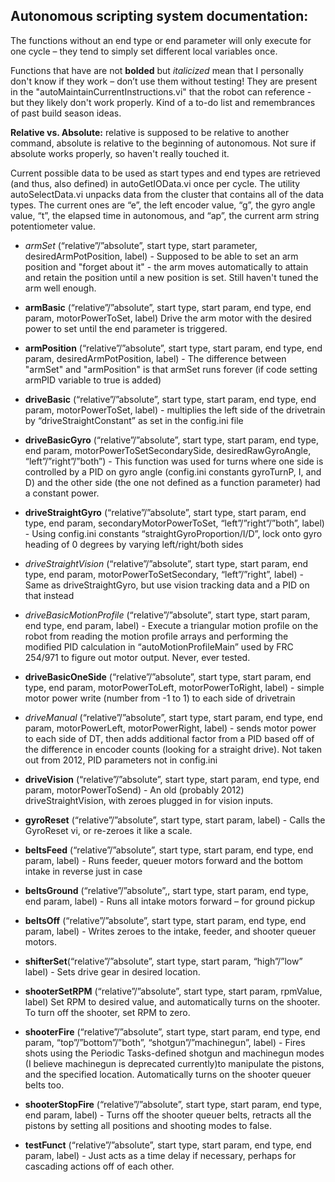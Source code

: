 Autonomous scripting system documentation:
---

The functions without an end type or end parameter will only execute for one cycle – they tend to simply set different local variables once.  

Functions that have are not **bolded** but *italicized* mean that I personally don't know if they work – don’t use them without testing! They are present in the "autoMaintainCurrentInstructions.vi" that the robot can reference - but they likely don't work properly. Kind of a to-do list and remembrances of past build season ideas.

**Relative vs. Absolute:** relative is supposed to be relative to another command, absolute is relative to the beginning of autonomous. Not sure if absolute works properly, so haven't really touched it.

Current possible data to be used as start types and end types are retrieved (and thus, also defined) in autoGetIOData.vi once per cycle. The utility autoSelectData.vi unpacks data from the cluster that contains all of the data types. The current ones are “e”, the left encoder value, “g”, the gyro angle value, “t”, the elapsed time in autonomous, and “ap”, the current arm string potentiometer value.

* *armSet* (“relative”/”absolute”, start type, start parameter, desiredArmPotPosition, label) - Supposed to be able to set an arm position and "forget about it" - the arm moves automatically to attain and retain the position until a new position is set. Still haven't tuned the arm well enough.

* **armBasic** (“relative”/”absolute”, start type, start param, end type, end param, motorPowerToSet, label) Drive the arm motor with the desired power to set until the end parameter is triggered.

* **armPosition** (“relative”/”absolute”, start type, start param, end type, end param, desiredArmPotPosition, label) - The difference between "armSet" and "armPosition" is that armSet runs forever (if code setting armPID variable to true is added)

* **driveBasic** (“relative”/”absolute”,  start type, start param, end type, end param, motorPowerToSet, label) - multiplies the left side of the drivetrain by “driveStraightConstant” as set in the config.ini file

* **driveBasicGyro** (“relative”/”absolute”, start type, start param, end type, end param, motorPowerToSetSecondarySide, desiredRawGyroAngle, “left”/”right”/”both”) - This function was used for turns where one side is controlled by a PID on gyro angle (config.ini constants gyroTurnP, I, and D) and the other side (the one not defined as a function parameter) had a constant power.

* **driveStraightGyro** (“relative”/”absolute”, start type, start param, end type, end param, secondaryMotorPowerToSet, “left”/”right”/”both”, label) - Using config.ini constants “straightGyroProportion/I/D”, lock onto gyro heading of 0 degrees by varying left/right/both sides

* *driveStraightVision* (“relative”/”absolute”, start type, start param, end type, end param, motorPowerToSetSecondary, “left”/”right”, label) - Same as driveStraightGyro, but use vision tracking data and a PID on that instead

* *driveBasicMotionProfile* (“relative”/”absolute”, start type, start param, end type, end param, label) - Execute a triangular motion profile on the robot from reading the motion profile arrays and performing the modified PID calculation in “autoMotionProfileMain” used by FRC 254/971 to figure out motor output. Never, ever tested.

* **driveBasicOneSide** (“relative”/”absolute”,  start type, start param, end type, end param, motorPowerToLeft, motorPowerToRight, label) - simple motor power write (number from -1 to 1) to each side of drivetrain

*  *driveManual* (“relative”/”absolute”, start type, start param, end type, end param, motorPowerLeft, motorPowerRight, label) - sends motor power to each side of DT, then adds additional factor from a PID based off of the difference in encoder counts (looking for a straight drive). Not taken out from 2012, PID parameters not in config.ini

* **driveVision** (“relative”/”absolute”,  start type, start param, end type, end param, motorPowerToSend) - An old (probably 2012) driveStraightVision, with zeroes plugged in for vision inputs.

* **gyroReset** (“relative”/”absolute”,  start type, start param, label) - Calls the GyroReset vi, or re-zeroes it like a scale.

* **beltsFeed** (“relative”/”absolute”,  start type, start param, end type, end param, label) - Runs feeder, queuer motors forward and the bottom intake in reverse just in case

* **beltsGround** (“relative”/”absolute”,, start type, start param, end type, end param, label) - Runs all intake motors forward – for ground pickup

* **beltsOff** (“relative”/”absolute”,  start type, start param, end type, end param, label) - Writes zeroes to the intake, feeder, and shooter queuer motors.

* **shifterSet**(“relative”/”absolute”, start type, start param, “high”/”low” label) - Sets drive gear in desired location.

* **shooterSetRPM** (“relative”/”absolute”, start type, start param, rpmValue, label) Set RPM to desired value, and automatically turns on the shooter. To turn off the shooter, set RPM to zero.

* **shooterFire** (“relative”/”absolute”,  start type, start param, end type, end param, “top”/”bottom”/”both”, “shotgun”/”machinegun”, label) - Fires shots using the Periodic Tasks-defined shotgun and machinegun modes (I believe machinegun is deprecated currently)to manipulate the pistons, and the specified location. Automatically turns on the shooter queuer belts too.

* **shooterStopFire** (“relative”/”absolute”,  start type, start param, end type, end param, label) - Turns off the shooter queuer belts, retracts all the pistons by setting all positions and shooting modes to false.

* **testFunct** (“relative”/”absolute”, start type, start param, end type, end param, label) - Just acts as a time delay if necessary, perhaps for cascading actions off of each other.